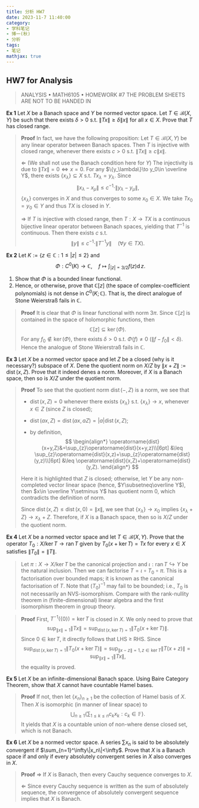 ```yaml
---
title: 分析 HW7
date: 2023-11-7 11:40:00
category: 
- 学科笔记
- 博一(秋)
- 分析
tags: 
- 笔记
mathjax: true
---
```


## HW7 for Analysis

> ANALYSIS $\bullet$ MATH6105 $\bullet$ HOMEWORK \#7
> THE PROBLEM SHEETS ARE NOT TO BE HANDED IN

**Ex 1** Let $X$ be a Banach space and $Y$ be normed vector space. Let $T\in \mathcal B(X,Y)$ be such that there exists $\delta >0$ s.t. $\|Tx\|\geq \delta\|x\|$ for all $x\in X$. Prove that $T$ has closed range. 

> **Proof** In fact, we have the following proposition: Let $T\in \mathcal B(X,Y)$ be any linear operator between Banach spaces. Then $T$ is injective with closed range, whenever there exists $c>0$ s.t. $\|Tx\|\geq c\|x\|$. 
>
> $\Leftarrow$ (We shall not use the Banach condition here for $Y$) The injectivity is due to $\|Tx\|=0\Leftrightarrow x=0$. For any $\{y_\lambda\}\to y_0\in \overline Y$, there exists $\{x_\lambda\}\subseteq X$ s.t. $Tx_\lambda=y_\lambda$. Since
> $$
> \|x_\lambda-x_\mu\|\leq c^{-1}\cdot \|y_\lambda-y_\mu\|,
> $$
> $\{x_\lambda\}$ converges in $X$ and thus converges to some $x_0\in X$. We take $Tx_0=y_0\in Y$ and thus $TX$ is closed in $Y$. 
>
> $\Rightarrow$ If $T$ is injective with closed range, then $T:X\to TX$ is a continuous bijective linear operator between Banach spaces, yielding that $T^{-1}$ is continuous. Then there exists $c$ s.t. 
> $$
> \|y\|\leq c^{-1}\cdot \|T^{-1}y\|\quad (\forall y\in TX).
> $$

**Ex 2** Let $K:=\{z\in \mathbb C:1\leq |z|\leq 2\}$ and
$$
\Phi:C^0(K)\to \mathbb C,\quad f\mapsto \int_{|z|=3/2}f(z)\operatorname dz.
$$

1. Show that $\Phi$ is a bounded linear functional.
2. Hence, or otherwise, prove that $\mathbb C[z]$ (the space of complex-coefficient polynomials) is not dense in $C^0(K;\mathbb C)$. That is, the direct analogue of Stone Weierstraß fails in $\mathbb C$. 

> **Proof** It is clear that $\Phi$ is linear functional with norm $3\pi$. Since $\mathbb C[z]$ is contained in the space of holomorphic functions, then
> $$
> \mathbb C[z]\subseteq \ker(\Phi). 
> $$
> For any $f_0\notin \ker(\Phi)$, there exists $\delta>0$ s.t. $\Phi(f)\neq 0$ ($\|f-f_0\|<\delta$). Hence the analogue of Stone Weierstraß fails in $\mathbb C$. 

**Ex 3** Let $X$ be a normed vector space and let $Z$ be a closed (why is it necessary?) subspace of $X$. Dene the quotient norm on $X/Z$ by $\|x+Z\|:=\operatorname{dist}(x,Z)$. Prove that it indeed denes a norm. Moreover, if $X$ is a Banach space, then so is $X/Z$ under the quotient norm.

> **Proof** To see that the quotient norm $\operatorname{dist}(-,Z)$ is a norm, we see that
>
> * $\operatorname {dist}(x,Z)=0$ whenever there exists $\{x_\lambda\}$ s.t. $\{x_\lambda\}\to x$, whenever $x\in Z$ (since $Z$ is closed);
>
> * $\operatorname{dist}(ax,Z)=\operatorname{dist}(ax,aZ)=|a|\operatorname{dist}(x,Z)$;
>
> * by definition, 
>   $$
>   \begin{align*}
>   \operatorname{dist}(x+y,Z)&=\sup_{z}\operatorname{dist}(x+y,z)\\[6pt]
>   &\leq \sup_{z}\operatorname{dist}(x,z)+\sup_{z}\operatorname{dist}(y,z)\\[6pt]
>   &\leq \operatorname{dist}(x,Z)+\operatorname{dist}(y,Z).
>   \end{align*}
>   $$
>
> Here it is highlighted that $Z$ is closed; otherwise, let $Y$ be any non-completed vector linear space (hence, $Y\subsetneq\overline Y$), then $x\in \overline Y\setminus Y$ has quotient norm $0$, which contradicts the definition of norm. 
>
> Since $\operatorname{dist}(x,Z)\leq\operatorname{dist}(x,0)=\|x\|$, we see that $\{x_\lambda\}\to x_0$ implies $\{x_\lambda+Z\}\to x_\lambda+Z$. Therefore, if $X$ is a Banach space, then so is $X/Z$ under the quotient norm.

**Ex 4** Let $X$ be a normed vector space and let $T\in \mathcal B(X,Y)$. Prove that the operator $T_0:X/\ker T\to \operatorname{ran}T$ given by $T_0(x+\ker T)=Tx$ for every $x\in X$ satisfies $\|T_0\|=\|T\|$. 

> Let $\pi:X\to X/\ker T$ be the canonical projection and $\iota:\operatorname{ran}T\hookrightarrow Y$ be the natural inclusion. Then we can factorise $T=\iota\circ T_0\circ \pi$. This is a factorisation over bounded maps; it is known as the canonical factorisation of $T$. Note that $(T_0)^{-1}$ may fail to be bounded; i.e., $T_0$ is not necessarily an NVS-isomorphism. Compare with the rank-nullity theorem in (finite-dimensional) linear algebra and the first isomorphism theorem in group theory.

> **Proof** First, $T^{-1}(\{0\})=\ker T$ is closed in $X$. We only need to prove that
> $$
> \sup_{\|x\|=1}\|Tx\|=\sup_{\operatorname{dist}(x,\ker T)=1}\|T_0(x+\ker T)\|.
> $$
> Since $0\in \ker T$, it directly follows that LHS $\geq$ RHS. Since 
> $$
> \sup_{\operatorname{dist}(x,\ker T)=1}\|T_0(x+\ker T)\|=\sup_{\|x-z\|=1,z\in \ker T}\|T(x+z)\|=\sup_{\|x\|=1}\|Tx\|,
> $$
> the equality is proved. 

**Ex 5** Let $X$ be an infinite-dimensional Banach space. Using Baire Category Theorem, show that $X$ cannot have countable Hamel bases. 

> **Proof** If not, then let $\{x_n\}_{n\geq 1}$ be the collection of Hamel basis of $X$. Then $X$ is isomorphic (in manner of linear space) to 
> $$
> \bigcup_{n\geq 1}\left\{\sum_{1\leq k\leq n} c_kx_k:c_k\in \mathbb F\right\}.
> $$
> It yields that $X$ is a countable union of non-where dense closed set, which is not Banach. 

**Ex 6** Let $X$ be a normed vector space. A series $\sum x_n$ is said to be absolutely convergent if $\sum_{n=1}^\infty\|x_n\|<\infty$. Prove that $X$ is a Banach space if and only if every absolutely convergent series in $X$ also converges in $X$.

> **Proof** $\Rightarrow$ If $X$ is Banach, then every Cauchy sequence converges to $X$. 
>
> $\Leftarrow$ Since every Cauchy sequence is written as the sum of absolutely sequence, the convergence of absolutely convergent sequence implies that $X$ is Banach.



